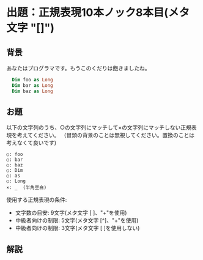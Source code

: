 # 出題：正規表現10本ノック8本目(メタ文字 "[]")

## 背景

あなたはプログラマです。もうこのくだりは飽きましたね。

```vb
  Dim foo as Long
  Dim bar as Long
  Dim baz as Long
```

## お題
以下の文字列のうち、○の文字列にマッチして×の文字列にマッチしない正規表現を考えてください。
（冒頭の背景のことは無視してください。置換のことは考えなくて良いです)

    ○: foo
    ○: bar
    ○: baz
    ○: Dim
    ○: as
    ○: Long
    ×: _  (半角空白)

使用する正規表現の条件:
  * 文字数の目安: 9文字(メタ文字 [ ]、"+"を使用)   <!-- [A-Za-z]+ -->
  * 中級者向けの制限: 5文字(メタ文字 [^]、"+"を使用)    <!-- [^ ]+ -->
  * 中級者向けの制限: 3文字(メタ文字 [ ]を使用しない)    <!-- \w+ -->

## 解説

<!--
メタ文字 "." が任意の1文字を表すのに対して、メタ文字[]を使ってもう少し柔軟に文字の種類を限定できます。たとえば、[abc] は、a,b,cのいずれか1文字を表します。
[]の表現は常にそれが1文字を表すということを覚えておいてください。

正規表現: [abc]
マッチする文字列: a または b または c

正規表現: [abc]+
マッチする文字列: a, aa, abc, abcabc, aaaaaa など、a または b または c いずれかの繰り返し(+の効果がおよぶ「直前の正規表現」は [abc]です)

[]で表す正規表現のことを「文字クラス」と呼びます。ある文字の集合であることを意味した言葉です。そして、[]内は通常の正規表現とは文字の解釈が異なります。たとえば、*, +, . など正規表現の特別な意味は文字クラスの表現内ではありません。[]で特別な意味のある文字は "-" やエスケープ文字 \ そして ^ だけです。(TODO: ここ他にないか？確認)

文字の範囲指定

[abc] は "-" を使って、[a-c]と表すことができます。たとえば、[a-z]は小文字のアルファベット1文字を表します。[a-zA-Z]は文字の大小に限らずアルファベットの1文字を表します。
[a-zA-Z0-9_]などはプログラムの変数名に使われる文字としてよく登場します。
そして、[a-zA-Z0-9_]はその別表現としてメタ文字\wが用意されています。この2つは同じ意味です。

TODO: 文字クラスに関するルールとしてもっと色々書きたいことはあるがそこはノックの範囲を超えるものと判断して省略。上記ももっと要点を絞った方がいい？
-->
